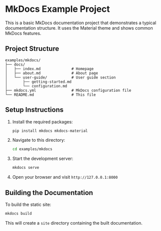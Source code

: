 # MkDocs Example Project

This is a basic MkDocs documentation project that demonstrates a typical documentation structure. It uses the Material theme and shows common MkDocs features.

## Project Structure

```
examples/mkdocs/
├── docs/
│   ├── index.md              # Homepage
│   ├── about.md              # About page
│   └── user-guide/           # User guide section
│       ├── getting-started.md
│       └── configuration.md
├── mkdocs.yml                # MkDocs configuration file
└── README.md                 # This file
```

## Setup Instructions

1. Install the required packages:
   ```bash
   pip install mkdocs mkdocs-material
   ```

2. Navigate to this directory:
   ```bash
   cd examples/mkdocs
   ```

3. Start the development server:
   ```bash
   mkdocs serve
   ```

4. Open your browser and visit `http://127.0.0.1:8000`

## Building the Documentation

To build the static site:

```bash
mkdocs build
```

This will create a `site` directory containing the built documentation.

